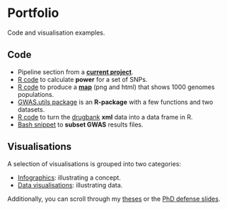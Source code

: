 # Portfolio

Code and visualisation examples.

## Code

- Pipeline section from a [**current project**](code/run-gaston-model.R).
- [R code](code/power-calc.R) to calculate **power** for a set of SNPs.
- [R code](https://github.com/sinarueeger/map-1000genomes/blob/master/map-1000genomes-populations.R) to produce a [**map**](https://github.com/sinarueeger/map-1000genomes/blob/master/map-1000genomes-populations.png) (png and html) that shows 1000 genomes populations.
- [GWAS.utils package](https://github.com/sinarueeger/GWAS.utils) is an **R-package** with a few functions and two datasets.
- [R code](code/drugbank2dfr.R) to turn the [drugbank](https://www.drugbank.ca/) **xml** data into a data frame in R.
- [Bash snippet](code/subset-results.sh) to **subset GWAS** results files.  

## Visualisations

A selection of visualisations is grouped into two categories:

- [Infographics](visualisations/infoviz/): illustrating a concept.
- [Data visualisations](visualisations/dataviz/): illustrating data.

Additionally, you can scroll through my [theses](theses/) or the [PhD defense slides](https://sinarueeger.github.io/publicdefense/slides#1).

